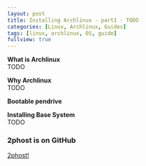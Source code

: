```yaml
---
layout: post
title: Installing Archlinux - part1 - TODO
categories: [Linux, Archlinux, Guides]
tags: [linux, archlinux, OS, guide]
fullview: true
---
```


**What is Archlinux**  
TODO

**Why Archlinux**  
TODO

**Bootable pendrive**


**Installing Base System**  
TODO  

### 2phost is on GitHub ###
<a class="btn btn-default" href="https://github.com/2phost">2phost!</a>
